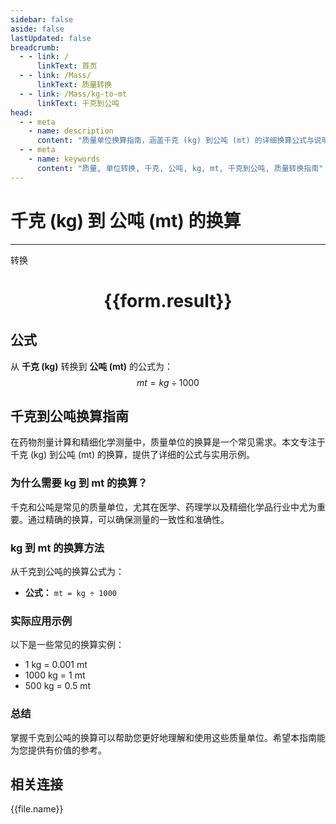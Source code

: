 ```yaml
---
sidebar: false
aside: false
lastUpdated: false
breadcrumb:
  - - link: /
      linkText: 首页
  - - link: /Mass/
      linkText: 质量转换
  - - link: /Mass/kg-to-mt
      linkText: 千克到公吨
head:
  - - meta
    - name: description
      content: "质量单位换算指南，涵盖千克 (kg) 到公吨 (mt) 的详细换算公式与说明。"
  - - meta
    - name: keywords
      content: "质量, 单位转换, 千克, 公吨, kg, mt, 千克到公吨, 质量转换指南"
---
```

# 千克 (kg) 到 公吨 (mt) 的换算
---
<script setup>
import { onMounted, reactive, inject, ref } from 'vue'
import { NButton, NForm, NFormItem, NInput, NInputNumber, NSelect, NCard, useMessage,NGrid ,NGi } from 'naive-ui'
import { defineClientComponent } from 'vitepress'
import { Mass } from '../../files';

const convert = inject('convert')

const form = reactive({
  number: null,
  result: '',
})

const convertHandler = () => {
  if (form.number !== null && !isNaN(form.number)) {
    const convertedValue = parseFloat(form.number) / 1000
    form.result = `${form.number}kg = ${convertedValue.toFixed(3)}mt`
  } else {
    form.result = '请输入有效的数值。'
  }
}
</script>

<n-form size="large" :model="form">
  <n-form-item label="千克 (kg)">
    <n-input-number v-model:value="form.number" placeholder="输入千克" style="width: 100%" />
  </n-form-item>
  <n-form-item>
    <n-button type="primary" @click="convertHandler" block>转换</n-button>
  </n-form-item>
</n-form>

<n-card  embedded :bordered="false" hoverable>
  <div  style="text-align:center">
    <h1>{{form.result}}</h1>
  </div>
</n-card>

## 公式

从 **千克 (kg)** 转换到 **公吨 (mt)** 的公式为：
$$ mt = kg \div 1000 $$

## 千克到公吨换算指南

在药物剂量计算和精细化学测量中，质量单位的换算是一个常见需求。本文专注于千克 (kg) 到公吨 (mt) 的换算，提供了详细的公式与实用示例。

### 为什么需要 kg 到 mt 的换算？

千克和公吨是常见的质量单位，尤其在医学、药理学以及精细化学品行业中尤为重要。通过精确的换算，可以确保测量的一致性和准确性。

### kg 到 mt 的换算方法

从千克到公吨的换算公式为：

- **公式：** `mt = kg ÷ 1000`

### 实际应用示例

以下是一些常见的换算实例：

- 1 kg = 0.001 mt
- 1000 kg = 1 mt
- 500 kg = 0.5 mt

### 总结

掌握千克到公吨的换算可以帮助您更好地理解和使用这些质量单位。希望本指南能为您提供有价值的参考。

## 相关连接
<n-grid x-gap="12" :cols="4">
  <n-gi v-for="(file, index) in Mass" :key="index">
    <n-button
      text
      tag="a"
      :href="file.path"
      type="primary"
    >
      {{file.name}}
    </n-button>
  </n-gi>
</n-grid>